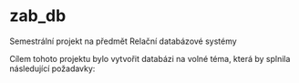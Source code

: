 # zab_db
Semestrální projekt na předmět Relační databázové systémy

Cílem tohoto projektu bylo vytvořit databázi na volné téma, která by splnila následující požadavky:


